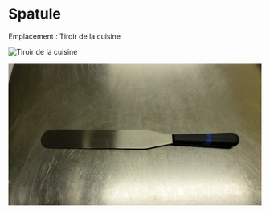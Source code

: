 # Spatule

Emplacement : Tiroir de la cuisine

![Tiroir de la cuisine](/tiroirdelacuisine.jpg)

![Spatule.jpg](/spatule.jpg)
